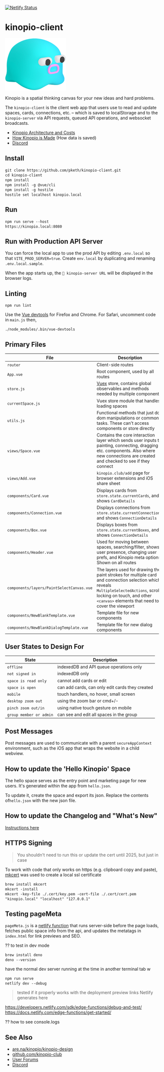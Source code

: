 [![Netlify Status](https://api.netlify.com/api/v1/badges/f8ef64eb-39f9-46c6-b042-635a8704cc42/deploy-status)](https://app.netlify.com/sites/kinopio-client/deploys)

# kinopio-client

<img src="./src/assets/logo-base.png" alt="logo" width="200">

Kinopio is a spatial thinking canvas for your new ideas and hard problems.

The `kinopio-client` is the client web app that users use to read and update spaces, cards, connections, etc. – which is saved to localStorage and to the `kinopio-server` via API requests, queued API operations, and websocket broadcasts.

- [Kinopio Architecture and Costs](https://kinopio.club/JOGXFJ0FEMpS3crbh6U9k)
- [How Kinopio is Made](https://pketh.org/how-kinopio-is-made.html) (How data is saved)
- [Discord](https://kinopio.club/discord)

## Install

    git clone https://github.com/pketh/kinopio-client.git
    cd kinopio-client
    npm install
    npm install -g @vue/cli
    npm install -g hostile
    hostile set localhost kinopio.local

## Run

    npm run serve --host
    https://kinopio.local:8080

## Run with Production API Server

You can force the local app to use the prod API by editing `.env.local` so that `VITE_PROD_SERVER=true`. Create `env.local` by duplicating and renaming `.env.local.sample`.

When the app starts up, the `🐸 kinopio-server URL` will be displayed in the browser logs.

## Linting

	npm run lint

Use the [Vue devtools](https://github.com/vuejs/vue-devtools) for Firefox and Chrome. For Safari, uncomment code in `main.js` then,

	./node_modules/.bin/vue-devtools

## Primary Files

| File | Description |
| ------------- |-------------|
| `router` | Client-side routes |
| `App.vue` | Root component, used by all routes|
| `store.js` | [Vuex](https://vuex.vuejs.org/) store, contains global observables and methods needed by multiple components |
| `currentSpace.js` | Vuex store module that handles loading spaces
| `utils.js` | Functional methods that just do dom manipulations or common tasks. These can't access components or store directly |
| `views/Space.vue` | Contains the core interaction layer which sends user inputs to painting, connecting, dragging etc. components. Also where new connections are created and checked to see if they connect |
| `views/Add.vue` | `kinopio.club/add` page for browser extensions and iOS share sheet |
| `components/Card.vue` | Displays cards from `store.state.currentCards`, and shows `CardDetails` |
| `components/Connection.vue` | Displays connections from `store.state.currentConnections`, and shows `ConnectionDetails` |
| `components/Box.vue` | Displays boxes from `store.state.currentBoxes`, and shows `ConnectionDetails` |
| `components/Header.vue` | Used for moving between spaces, searching/filter, shows user presence, changing user prefs, and Kinopio meta options. Shown on all routes |
| `components/layers/PaintSelectCanvas.vue` | The layers used for drawing the paint strokes for multiple card and connection selection which reveals `MultipleSelectedActions`, scroll locking on touch, and other `<canvas>` elements that need to cover the viewport |
| `components/NewBlankTemplate.vue` | Template file for new components |
| `components/NewBlankDialogTemplate.vue` | Template file for new dialog components |

## User States to Design For

| State | Description |
| ------------- |-------------|
| `offline` | indexedDB and API queue operations only |
| `not signed in` | indexedDB only |
| `space is read only` | cannot add cards or edit |
| `space is open` | can add cards, can only edit cards they created |
| `mobile` | touch handlers, no hover, small screen |
| `desktop zoom out` | using the zoom bar or cmd+/- |
| `pinch zoom out/in` | using native touch gesture on mobile |
| `group member or admin` | can see and edit all spaces in the group |

## Post Messages

Post messages are used to communicate with a parent `secureAppContext` environment, such as the iOS app that wraps the website in a child webview.

## How to update the 'Hello Kinopio' Space

The hello space serves as the entry point and marketing page for new users. It's generated within the app from `hello.json`.

To update it, create the space and export its json. Replace the contents of`hello.json` with the new json file.

## How to update the Changelog and "What's New"

[Instructions here](https://kinopio.club/how-to-update-changelog-oi4jZTSI_eAEvov9XbjJM)

## HTTPS Signing

> You shouldn't need to run this or update the cert until 2025, but just in case

To work with code that only works on https (e.g. clipboard copy and paste), [mkcert](https://github.com/FiloSottile/mkcert) was used to create a local ssl certificate

    brew install mkcert
    mkcert -install
	mkcert -key-file ./.cert/key.pem -cert-file ./.cert/cert.pem "kinopio.local" "localhost" "127.0.0.1"

## Testing pageMeta

`pageMeta.js` is a [netlify function](https://www.netlify.com/platform/core/functions/) that runs server-side before the page loads, fetches public space info from the api, and updates the metatags in `index.html` for link previews and SEO.


?? to test in dev mode


    brew install deno
    deno --version


have the normal dev server running at the time in another terminal tab w 
    
    npm run serve
    netlify dev --debug

> tested if it properly works with the deployment preview links Netlify generates here

https://developers.netlify.com/sdk/edge-functions/debug-and-test/
https://docs.netlify.com/edge-functions/get-started/

?? how to see console.logs



## See Also

- [are.na/kinopio/kinopio-design](https://www.are.na/kinopio/kinopio-design)
- [github.com/kinopio-club](https://github.com/kinopio-club)
- [User Forums](https://forum.kinopio.club)
- [Discord](https://kinopio.club/discord)

